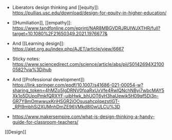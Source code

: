 - Liberators design thinking and [[equity]]: https://pullias.usc.edu/download/design-for-equity-in-higher-education/

- [[Humiliation]], [[empathy]]: https://www.tandfonline.com/eprint/NAR8MBGVDRJRUIWJXTHR/full?target=10.1080%2F21650349.2021.1976677&

- And [[Learning design]]: https://ajet.org.au/index.php/AJET/article/view/6667

- Sticky notes: https://www.sciencedirect.com/science/article/abs/pii/S0142694X21000582?via%3Dihub

- And [[Professional development]]: https://link.springer.com/epdf/10.1007/s41686-021-00054-w?sharing_token=4hMZo5IgDRNV0fpaRxUxVfe4RwlQNchNByi7wbcMAY5Xk1o5DUpoPmkfQRXYF-uibHwk_bhUOT6yH3haUewik5H09qf5Di3n-GR7Y8mOmwwuxKriHSGR2iOOsusahcpIqezstlGT-_RPI9mbhSi2XUMnhDmZE96VMkd8I0wULCU%3D

- https://www.makersempire.com/what-is-design-thinking-a-handy-guide-for-classroom-teachers/

[[Design]]
